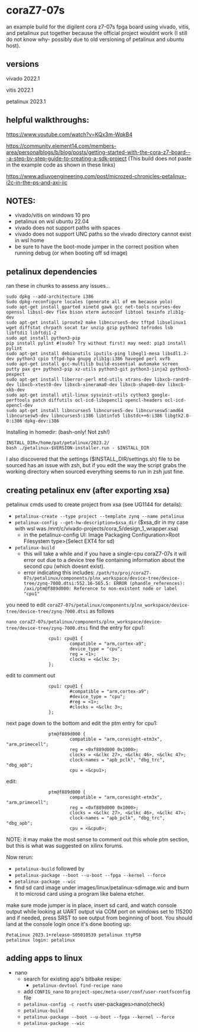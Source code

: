 # coraZ7-07s
an example build for the digilent cora z7-07s fpga board using vivado, vitis, and petalinux put together because the official project wouldnt work (I still do not know why- possibly due to old versioning of petalinux and ubuntu host).

## versions
vivado 2022.1

vitis 2022.1

petalinux 2023.1

## helpful walkthroughs:

https://www.youtube.com/watch?v=KQx3m-WqkB4

https://community.element14.com/members-area/personalblogs/b/blog/posts/getting-started-with-the-cora-z7-board---a-step-by-step-guide-to-creating-a-sdk-project
(This build does not paste in the example code as shown in these links)

https://www.adiuvoengineering.com/post/microzed-chronicles-petalinux-i2c-in-the-ps-and-axi-iic

## NOTES:
- vivado/vitis on windows 10 pro
- petalinux on wsl ubuntu 22.04
- vivado does not support paths with spaces
- vivado does not support UNC paths so the vivado directory cannot exist in wsl home
- be sure to have the boot-mode jumper in the correct position when running debug (or when booting off sd image)

## petalinux dependencies

ran these in chunks to assess any issues...
```
sudo dpkg --add-architecture i386
Sudo dpkg-reconfigure locales (generate all of em because yolo)
sudo apt-get install gparted xinetd gawk gcc net-tools ncurses-dev openssl libssl-dev flex bison xterm autoconf libtool texinfo zlib1g-dev
sudo apt-get install iproute2 make libncurses5-dev tftpd libselinux1 wget diffstat chrpath socat tar unzip gzip python2 tofrodos lsb libftdi1 libftdi1-2
sudo apt install python3-pip
pip install pylint #(sudo? Try without first) may need: pip3 install pylint
sudo apt-get install debianutils iputils-ping libegl1-mesa libsdl1.2-dev python3 cpio tftpd-hpa gnupg zlib1g:i386 haveged perl xvfb
sudo apt-get install gcc-multilib build-essential automake screen putty pax g++ python3-pip xz-utils python3-git python3-jinja2 python3-pexpect
sudo apt-get install liberror-perl mtd-utils xtrans-dev libxcb-randr0-dev libxcb-xtest0-dev libxcb-xinerama0-dev libxcb-shape0-dev libxcb-xkb-dev
sudo apt-get install util-linux sysvinit-utils cython3 google-perftools patch diffutils ocl-icd-libopencl1 opencl-headers ocl-icd-opencl-dev
sudo apt-get install libncurses5 libncurses5-dev libncursesw5:amd64 libncursesw5-dev libncurses5:i386 libtinfo5 libstdc++6:i386 libgtk2.0-0:i386 dpkg-dev:i386
```
Installing in homedir:
(bash-only! Not zsh!)
```
INSTALL_DIR=/home/pat/petalinux/2023.2/
bash ./petalinux-$VERSION-installer.run - $INSTALL_DIR
```

I also discovered that the settings ($INSTALL_DIR/settings.sh) file to be sourced has an issue with zsh, but if you edit the way the script grabs the working directory when sourced everything seems to run in zsh just fine.


## creating petalinux env (after exporting xsa)

petalinux cmds used to create project from xsa (see UG1144 for details):
- `petalinux-create --type project --template zynq --name petalinux`
- `petalinux-config --get-hw-description=$xsa_dir` ($xsa_dir in my case with wsl was /mnt/c/vivado-projects/cora_5/design_1_wrapper.xsa)
	- in the petalinux-config UI: Image Packaging Configuration>Root Filesystem type>(Select EXT4 for sd)
- `petalinux-build`
	- this will take a while and if you have a single-cpu coraZ7-07s it will error out due to a device tree file containing information about the second cpu (which doesnt exist).
	- error indicating this includes: `/path/to/proj/coraZ7-07s/petalinux/components/plnx_workspace/device-tree/device-tree/zynq-7000.dtsi:552.16-565.5: ERROR (phandle_references): /axi/ptm@f889d000: Reference to non-existent node or label "cpu1"`

you need to edit `coraZ7-07s/petalinux/components/plnx_workspace/device-tree/device-tree/zynq-7000.dtsi` as follows

`nano coraZ7-07s/petalinux/components/plnx_workspace/device-tree/device-tree/zynq-7000.dtsi`
find the entry for cpu1:
```
                cpu1: cpu@1 {
                        compatible = "arm,cortex-a9";
                        device_type = "cpu";
                        reg = <1>;
                        clocks = <&clkc 3>;
                };
```
edit to comment out 
```
                cpu1: cpu@1 {
                        #compatible = "arm,cortex-a9";
                        #device_type = "cpu";
                        #reg = <1>;
                        #clocks = <&clkc 3>;
                };
```
next page down to the bottom and edit the ptm entry for cpu1:
```
                ptm@f889d000 {
                        compatible = "arm,coresight-etm3x", "arm,primecell";
                        reg = <0xf889d000 0x1000>;
                        clocks = <&clkc 27>, <&clkc 46>, <&clkc 47>;
                        clock-names = "apb_pclk", "dbg_trc", "dbg_apb";
                        cpu = <&cpu1>;
```
edit:
```
                ptm@f889d000 {
                        compatible = "arm,coresight-etm3x", "arm,primecell";
                        reg = <0xf889d000 0x1000>;
                        clocks = <&clkc 27>, <&clkc 46>, <&clkc 47>;
                        clock-names = "apb_pclk", "dbg_trc", "dbg_apb";
                        cpu = <&cpu0>;
```
NOTE: it may make the most sense to comment out this whole ptm section, but this is what was suggested on xilinx forums.

Now rerun:
- `petalinux-build`
followed by
- `petalinux-package --boot --u-boot --fpga --kernel --force`
- `petalinux-package --wic`
-  find sd card image under images/linux/petalinux-sdimage.wic and burn it to microsd card using a program like balena etcher.

make sure mode jumper is in place, insert sd card, and watch console output while looking at UART output via COM port on windows set to 115200 and if needed, press SRST to see output from beginning of boot. You should land at the console login once it's done booting up:
```
PetaLinux 2023.1+release-S05010539 petalinux ttyPS0
petalinux login: petalinux
``` 

## adding apps to linux

- nano
	- search for existing app's bitbake resipe:
		- `petalinux-devtool find-recipe nano`
	- add `CONFIG_nano` to `project-spec/meta-user/conf/user-rootfsconfig` file
	- `petalinux-config -c rootfs` user-packages>nano(check)
	- `petalinux-build`
	- `petalinux-package --boot --u-boot --fpga --kernel --force`
	- `petalinux-package --wic`

